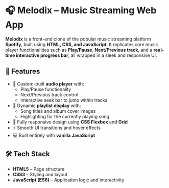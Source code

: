 # 🎧 Melodix – Music Streaming Web App

**Melodix** is a front-end clone of the popular music streaming platform **Spotify**, built using **HTML, CSS, and JavaScript**. It replicates core music player functionalities such as **Play/Pause**, **Next/Previous track**, and a **real-time interactive progress bar**, all wrapped in a sleek and responsive UI.

## 🚀 Features

- 🎵 Custom-built **audio player** with:
  - Play/Pause functionality
  - Next/Previous track control
  - Interactive seek bar to jump within tracks
- 📃 Dynamic **playlist display** with:
  - Song titles and album cover images
  - Highlighting for the currently playing song
- 🎨 Fully responsive design using **CSS Flexbox** and **Grid**
- ⚡ Smooth UI transitions and hover effects
- 💻 Built entirely with **vanilla JavaScript**

## 🛠️ Tech Stack

- **HTML5** – Page structure  
- **CSS3** – Styling and layout  
- **JavaScript (ES6)** – Application logic and interactivity 


